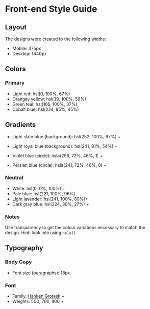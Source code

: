 # Front-end Style Guide

## Layout

The designs were created to the following widths:

- Mobile: 375px
- Desktop: 1440px

## Colors

### Primary

- Light red: hsl(0, 100%, 67%)
- Orangey yellow: hsl(39, 100%, 56%)
- Green teal: hsl(166, 100%, 37%)
- Cobalt blue: hsl(234, 85%, 45%)

## Gradients

- Light slate blue (background): hsl(252, 100%, 67%) +
- Light royal blue (background): hsl(241, 81%, 54%) +

- Violet blue (circle): hsla(256, 72%, 46%, 1) +
- Persian blue (circle): hsla(241, 72%, 46%, 0) +



### Neutral

- White: hsl(0, 0%, 100%) +
- Pale blue: hsl(221, 100%, 96%)
- Light lavender: hsl(241, 100%, 89%)+
- Dark gray blue: hsl(224, 30%, 27%) +

### Notes

Use transparency to get the colour variations necessary to match the design. Hint: look into using `hsla()`.

## Typography

### Body Copy

- Font size (paragraphs): 18px

### Font

- Family: [Hanken Grotesk](https://fonts.google.com/specimen/Hanken+Grotesk) +
- Weights: 500, 700, 800 +
